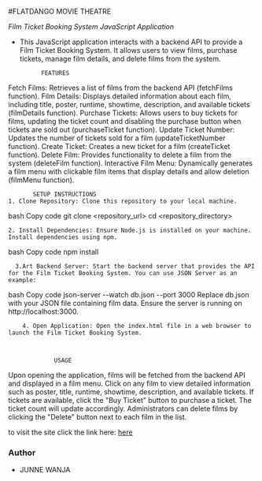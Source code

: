 #FLATDANGO MOVIE THEATRE

*Film Ticket Booking System JavaScript Application*

- This JavaScript application interacts with a backend API to provide a Film Ticket Booking System. It allows users to view films, purchase tickets, manage film details, and delete films from the system.


            FEATURES
Fetch Films: Retrieves a list of films from the backend API (fetchFilms function).
Film Details: Displays detailed information about each film, including title, poster, runtime, showtime, description, and available tickets (filmDetails function).
Purchase Tickets: Allows users to buy tickets for films, updating the ticket count and disabling the purchase button when tickets are sold out (purchaseTicket function).
Update Ticket Number: Updates the number of tickets sold for a film (updateTicketNumber function).
Create Ticket: Creates a new ticket for a film (createTicket function).
Delete Film: Provides functionality to delete a film from the system (deleteFilm function).
Interactive Film Menu: Dynamically generates a film menu with clickable film items that display details and allow deletion (filmMenu function).


           SETUP INSTRUCTIONS
    1. Clone Repository: Clone this repository to your local machine.

bash
Copy code
git clone <repository_url>
cd <repository_directory>

    2. Install Dependencies: Ensure Node.js is installed on your machine. Install dependencies using npm.

bash
Copy code
npm install

      3.Art Backend Server: Start the backend server that provides the API for the Film Ticket Booking System. You can use JSON Server as an example:

bash
Copy code
json-server --watch db.json --port 3000
Replace db.json with your JSON file containing film data. Ensure the server is running on http://localhost:3000.


        4. Open Application: Open the index.html file in a web browser to launch the Film Ticket Booking System.



                 USAGE
Upon opening the application, films will be fetched from the backend API and displayed in a film menu.
Click on any film to view detailed information such as poster, title, runtime, showtime, description, and available tickets.
If tickets are available, click the "Buy Ticket" button to purchase a ticket. The ticket count will update accordingly.
Administrators can delete films by clicking the "Delete" button next to each film in the list.


to visit the site click the link here: [here](https://week3codechallenge-hg8w.vercel.app/)



### Author
- JUNNE WANJA 

